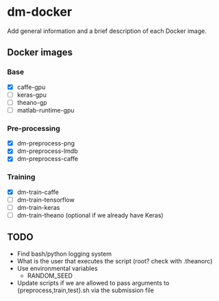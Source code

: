 # dm-docker
Add general information and a brief description of each Docker image.

## Docker images
### Base
- [x] caffe-gpu
- [ ] keras-gpu
- [ ] theano-gp
- [ ] matlab-runtime-gpu

### Pre-processing
- [x] dm-preprocess-png
- [x] dm-preprocess-lmdb
- [x] dm-preprocess-caffe

### Training
- [x] dm-train-caffe
- [ ] dm-train-tensorflow
- [ ] dm-train-keras
- [ ] dm-train-theano (optional if we already have Keras)

## TODO
- Find bash/python logging system
- What is the user that executes the script (root? check with .theanorc)
- Use environmental variables
	- RANDOM_SEED
- Update scripts if we are allowed to pass arguments to {preprocess,train,test}.sh via the submission file
